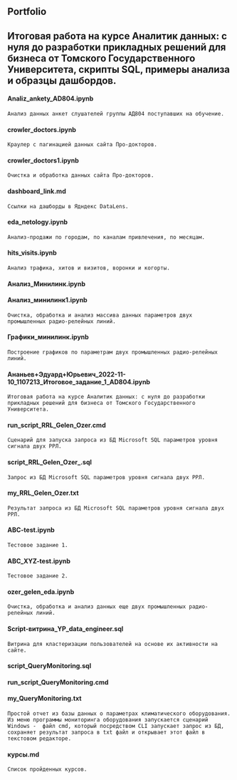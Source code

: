 ## Portfolio 

## Итоговая работа на курсе Аналитик данных: с нуля до разработки прикладных решений для бизнеса от Томского Государственного Университета, скрипты SQL, примеры анализа и образцы дашбордов.
#### Analiz_ankety_AD804.ipynb
`Анализ данных анкет слушателей группы АД804 поступавших на обучение.`
#### crowler_doctors.ipynb
`Краулер с пагинацией данных сайта Про-докторов.`
#### crowler_doctors1.ipynb 
`Очистка и обработка данных сайта Про-докторов.`
#### dashboard_link.md
`Ссылки на дашборды в Ядндекс DataLens.`
#### eda_netology.ipynb
`Анализ-продажи по городам, по каналам привлечения, по месяцам.`
#### hits_visits.ipynb
`Анализ трафика, хитов и визитов, воронки и когорты.`
#### Анализ_Минилинк.ipynb
#### Анализ_минилинк1.ipynb
`Очистка, обработка и анализ массива данных параметров двух промышленных радио-релейных линий.`
#### Графики_минилинк.ipynb 
`Построение графиков по параметрам двух промышленных радио-релейных линий.`
#### Ананьев+Эдуард+Юрьевич_2022-11-10_1107213_Итоговое_задание_1_AD804.ipynb
`Итоговая работа на курсе Аналитик данных: с нуля до разработки прикладных решений для бизнеса от Томского Государственного Университета.`
#### run_script_RRL_Gelen_Ozer.cmd  
`Сценарий для запуска запроса из БД Microsoft SQL параметров уровня сигнала двух РРЛ.`  
#### script_RRL_Gelen_Ozer_.sql
`Запрос из БД Microsoft SQL параметров уровня сигнала двух РРЛ.`  
#### my_RRL_Gelen_Ozer.txt
`Результат запроса из БД Microsoft SQL параметров уровня сигнала двух РРЛ.`  
#### ABC-test.ipynb
`Тестовое задание 1.`
#### ABC_XYZ-test.ipynb
`Тестовое задание 2.`
#### ozer_gelen_eda.ipynb
`Очистка, обработка и анализ данных еще двух промышленных радио-релейных линий.`
#### Script-витрина_YP_data_engineer.sql
`Витрина для кластеризации пользователей на основе их активности на сайте.`  
#### script_QueryMonitoring.sql  
#### run_script_QueryMonitoring.cmd  
#### my_QueryMonitoring.txt
`Простой отчет из базы данных о параметрах климатического оборудования. Из меню программы мониторинга оборудования запускается сценарий Windows - 
файл cmd, который посредством CLI запускает запрос из БД, сохраняет результат запроса в txt файл и открывает этот файл в текстовом редакторе.`  
#### курсы.md
`Список пройденных курсов.`
